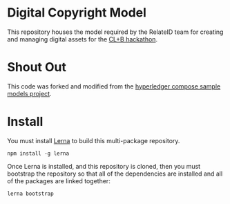 # Digital Copyright Model
This repository houses the model required by the RelateID team for creating and managing digital assets for the [CL+B hackathon](https://legalhackers.org/clbfest2018-hack/).

# Shout Out
This code was forked and modified from the [hyperledger compose sample models project](https://github.com/hyperledger/composer-sample-models).

# Install
You must install [Lerna](https://lernajs.io) to build this multi-package repository.

```
npm install -g lerna
```

Once Lerna is installed, and this repository is cloned, then you must bootstrap the
repository so that all of the dependencies are installed and all of the packages are
linked together:

```
lerna bootstrap
```
